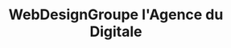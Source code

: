 ---
title: WebDesignGroupe l'Agence du Digitale
menu: Notre Agence
onpage_menu: true
body_classes: "modular header-image fullwidth"

content:
    items: '@self.modular'
    order:
         custom:
            - _callout           
            - _vision
            - _together
            - _contact
            
---